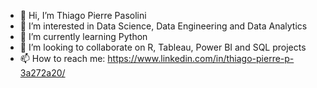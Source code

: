 - 👋 Hi, I’m Thiago Pierre Pasolini
- 👀 I’m interested in Data Science, Data Engineering and Data Analytics
- 🌱 I’m currently learning Python
- 💞️ I’m looking to collaborate on R, Tableau, Power BI and SQL projects
- 📫 How to reach me: https://www.linkedin.com/in/thiago-pierre-p-3a272a20/

<!---
thiagopasolini/thiagopasolini is a ✨ special ✨ repository because its `README.md` (this file) appears on your GitHub profile.
You can click the Preview link to take a look at your changes.
--->

